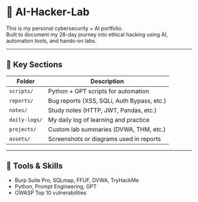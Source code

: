 # 🧠 AI-Hacker-Lab

This is my personal cybersecurity + AI portfolio.  
Built to document my 28-day journey into ethical hacking using AI, automation tools, and hands-on labs.

---

## 📁 Key Sections

| Folder | Description |
|--------|-------------|
| `scripts/` | Python + GPT scripts for automation |
| `reports/` | Bug reports (XSS, SQLi, Auth Bypass, etc.) |
| `notes/` | Study notes (HTTP, JWT, Pandas, etc.) |
| `daily-logs/` | My daily log of learning and practice |
| `projects/` | Custom lab summaries (DVWA, THM, etc.) |
| `assets/` | Screenshots or diagrams used in reports |

---

## 🔧 Tools & Skills
- Burp Suite Pro, SQLmap, FFUF, DVWA, TryHackMe
- Python, Prompt Engineering, GPT
- OWASP Top 10 vulnerabilities

